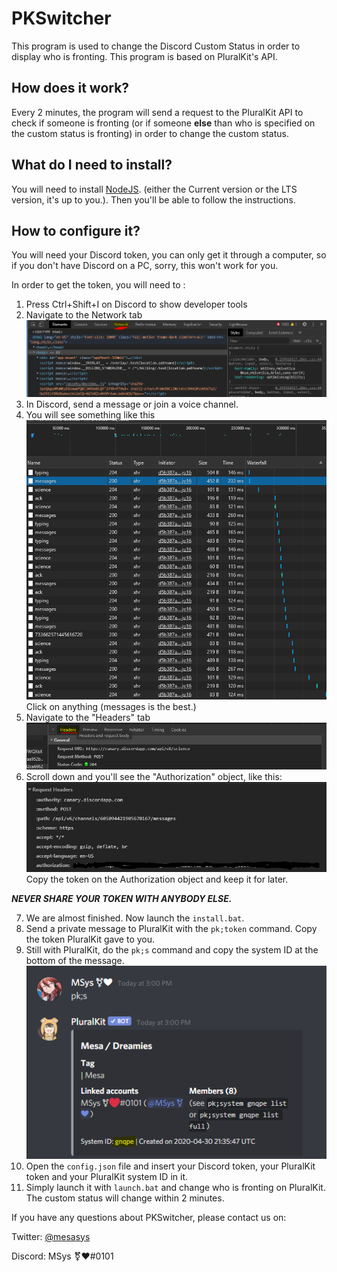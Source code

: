 # PKSwitcher

This program is used to change the Discord Custom Status in order to display who is fronting. This program is based on PluralKit's API.

## How does it work?

Every 2 minutes, the program will send a request to the PluralKit API to check if someone is fronting (or if someone **else** than who is specified on the custom status is fronting) in order to change the custom status.

## What do I need to install?
You will need to install [NodeJS](https://nodejs.org). (either the Current version or the LTS version, it's up to you.). Then you'll be able to follow the instructions.

## How to configure it?

You will need your Discord token, you can only get it through a computer, so if you don't have Discord on a PC, sorry, this won't work for you.

In order to get the token, you will need to : 

1) Press Ctrl+Shift+I on Discord to show developer tools
2) Navigate to the Network tab
![](assets_md/4.PNG)
3) In Discord, send a message or join a voice channel.
4) You will see something like this
![](assets_md/1.PNG)
Click on anything (messages is the best.)
5) Navigate to the "Headers" tab
![](assets_md/5.PNG)
6) Scroll down and you'll see the "Authorization" object, like this:
![](assets_md/2.PNG)
Copy the token on the Authorization object and keep it for later.

***NEVER SHARE YOUR TOKEN WITH ANYBODY ELSE.***

7) We are almost finished. Now launch the `install.bat`.
8) Send a private message to PluralKit with the `pk;token` command. Copy the token PluralKit gave to you.
9) Still with PluralKit, do the `pk;s` command and copy the system ID at the bottom of the message.
![](assets_md/3.PNG)
10) Open the `config.json` file and insert your Discord token, your PluralKit token and your PluralKit system ID in it.
11) Simply launch it with `launch.bat` and change who is fronting on PluralKit. The custom status will change within 2 minutes.

If you have any questions about PKSwitcher, please contact us on:

Twitter: [@mesasys](https://www.twitter.com/mesasys)

Discord: MSys ⚧❤#0101

